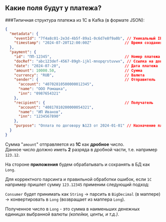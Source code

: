 ## Какие поля будут у платежа?

###Типичная структура платежа из 1С в Kafka (в формате JSON):

```json
{
  "metadata": {
    "eventId": "7f4a8c01-2e3d-4b5f-89a1-0c6d7e8f9a0b", // Уникальный ID события
    "timestamp": "2024-07-20T12:00:00Z"               // Время создания
  },
  "payment": {
    "id": "ПП-12345",                                 // Номер платежа
    "docRef": "abc123def-4567-89gh-ijkl-mnopqrstuvwx", // Ссылка на документ в 1С
    "date": "2024-07-20",                             // Дата платежа
    "amount": 10000.50,                               // Сумма
    "currency": "RUB",                                // Валюта
    "sender": {                                       // Отправитель
      "account": "40702810500000012345",
      "name": "ООО Ромашка",
      "inn": "0987654321"
    },
    "recipient": {                                    // Получатель
      "account": "40817810200000054321",
      "name": "ИП Иванов",
      "inn": "1234567890"
    },
    "purpose": "Оплата по договору №123 от 2024-01-01" // Назначение платежа
  }
}
```

Сумма "`amount`" отправляется из **1С** как **дробное** число.  
Данное число должно иметь **2** разряда в дробной части, т.е. например `123.12`.  

На стороне **приложения** будем обрабатывать и сохранять в БД как `Long`.  

Для корректного парсинга и правильной обработки ошибок, если `1С` например пришлет сумму `123.12345` 
применим следующий подход:  

`Consumer` будет принимать как `String` → парсить в `BigDecimal` (в маппере) → конвертировать в `Long` 
(возвращает из маппера `Long`).  

Полученное число в `Long` - это сумма в наименьших денежных единицах выбранной валюты _(копейки, центы, и т.д.)_.  


